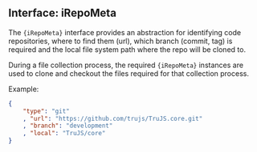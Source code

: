 ## Interface: iRepoMeta

The `{iRepoMeta}` interface provides an abstraction for identifying code repositories, where to find them (url), which branch (commit, tag) is required and the local file system path where the repo will be cloned to.

During a file collection process, the required `{iRepoMeta}` instances are used to clone and checkout the files required for that collection process.

Example:

```json
{
    "type": "git"
    , "url": "https://github.com/trujs/TruJS.core.git"
    , "branch": "development"
    , "local": "TruJS/core"
}
```